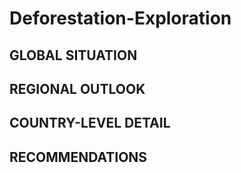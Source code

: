 # Deforestation-Exploration
## GLOBAL SITUATION
## REGIONAL OUTLOOK
## COUNTRY-LEVEL DETAIL
## RECOMMENDATIONS
